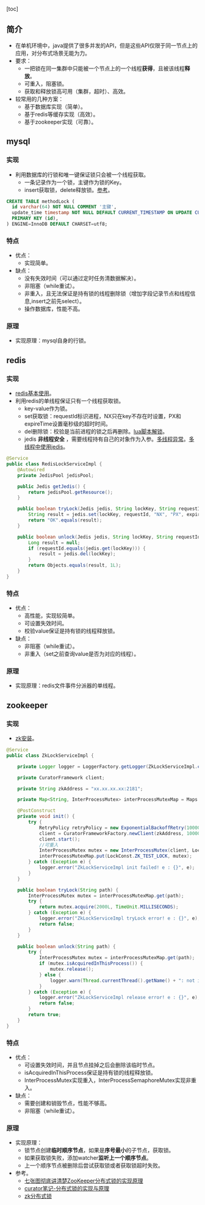 [toc]
## 简介 ##
- 在单机环境中，java提供了很多并发的API，但是这些API仅限于同一节点上的应用，对分布式场景无能为力。
- 要求：
  - 一把锁在同一集群中只能被一个节点上的一个线程**获得**，且被该线程**释放**。
  - 可重入，阻塞锁。
  - 获取和释放锁高可用（集群，超时）、高效。
- 较常用的几种方案：
  - 基于数据库实现（简单）。
  - 基于redis等缓存实现（高效）。
  - 基于zookeeper实现（可靠）。

## mysql ##
### 实现 ###
- 利用数据库的行锁和唯一键保证锁只会被一个线程获取。
  - 一条记录作为一个锁，主键作为锁的Key。
  - insert获取锁，delete释放锁。[参考](https://www.hollischuang.com/archives/1716)。
``` sql
CREATE TABLE methodLock (
  id varchar(64) NOT NULL COMMENT '主键',
  update_time timestamp NOT NULL DEFAULT CURRENT_TIMESTAMP ON UPDATE CURRENT_TIMESTAMP COMMENT '保存数据时间，自动生成',
  PRIMARY KEY (id),
) ENGINE=InnoDB DEFAULT CHARSET=utf8;
```

### 特点 ###
- 优点：
  - 实现简单。
- 缺点：
  - 没有失效时间（可以通过定时任务清数据解决）。
  - 非阻塞（while重试）。
  - 非重入，且无法保证是持有锁的线程删除锁（增加字段记录节点和线程信息,insert之前先select）。
  - 操作数据库，性能不高。

### 原理 ###
- 实现原理：mysql自身的行锁。

## redis ##
### 实现 ###
- [redis基本使用](https://blog.csdn.net/qq_40369829/article/details/79824618)。
- 利用redis的单线程保证只有一个线程获取锁。
  - key-value作为锁。
  - set获取锁：requestId标识进程，NX只在key不存在时设置，PX和expireTime设置毫秒级的超时时间。
  - del删除锁：校验是当前进程的锁之后再删除。[lua脚本解锁](http://www.importnew.com/27477.html)。
  - jedis **非线程安全** ，需要线程持有自己的对象作为入参。[多线程异常](https://blog.csdn.net/JavaMoo/article/details/77233976)。[多线程中使用jedis](https://blog.csdn.net/lihao21/article/details/46830553)。
```java
@Service
public class RedisLockServiceImpl {
    @Autowired
    private JedisPool jedisPool;

    public Jedis getJedis() {
        return jedisPool.getResource();
    }

    public boolean tryLock(Jedis jedis, String lockKey, String requestId, int expireTime) {
        String result = jedis.set(lockKey, requestId, "NX", "PX", expireTime);
        return "OK".equals(result);
    }

    public boolean unlock(Jedis jedis, String lockKey, String requestId) {
        Long result = null;
        if (requestId.equals(jedis.get(lockKey))) {
            result = jedis.del(lockKey);
        }
        return Objects.equals(result, 1L);
    }
}
```
### 特点 ###
- 优点：
  - 高性能，实现较简单。
  - 可设置失效时间。
  - 校验value保证是持有锁的线程释放锁。
- 缺点：
  - 非阻塞（while重试）。
  - 非重入（set之前查询value是否为对应的线程）。

### 原理 ###
- 实现原理：redis文件事件分派器的单线程。

## zookeeper ##
### 实现 ###
- [zk安装](https://blog.csdn.net/qq_40369829/article/details/107204242)。
```java
@Service
public class ZkLockServiceImpl {

    private Logger logger = LoggerFactory.getLogger(ZkLockServiceImpl.class);

    private CuratorFramework client;

    private String zkAddress = "xx.xx.xx.xx:2181";

    private Map<String, InterProcessMutex> interProcessMutexMap = Maps.newConcurrentMap();

    @PostConstruct
    private void init() {
        try {
            RetryPolicy retryPolicy = new ExponentialBackoffRetry(10000, 6);
            client = CuratorFrameworkFactory.newClient(zkAddress, 10000, 180000, retryPolicy);
            client.start();
			//可重入
            InterProcessMutex mutex = new InterProcessMutex(client, LockConst.ZK_TEST_LOCK);
            interProcessMutexMap.put(LockConst.ZK_TEST_LOCK, mutex);
        } catch (Exception e) {
            logger.error("ZkLockServiceImpl init failed! e : {}", e);
        }
    }

    public boolean tryLock(String path) {
        InterProcessMutex mutex = interProcessMutexMap.get(path);
        try {
            return mutex.acquire(2000L, TimeUnit.MILLISECONDS);
        } catch (Exception e) {
            logger.error("ZkLockServiceImpl tryLock error! e : {}", e);
            return false;
        }
    }

    public boolean unlock(String path) {
        try {
            InterProcessMutex mutex = interProcessMutexMap.get(path);
            if (mutex.isAcquiredInThisProcess()) {
                mutex.release();
            } else {
                logger.warn(Thread.currentThread().getName() + ": not in this process");
            }
        } catch (Exception e) {
            logger.error("ZkLockServiceImpl release error! e : {}", e);
            return false;
        }
        return true;
    }
}
```

### 特点 ###
- 优点：
  - 可设置失效时间，并且节点挂掉之后会删除该临时节点。
  - isAcquiredInThisProcess保证是持有锁的线程释放锁。
  - InterProcessMutex实现重入，InterProcessSemaphoreMutex实现非重入。
- 缺点：
  - 需要创建和销毁节点，性能不够高。
  - 非阻塞（while重试）。

### 原理 ###
- 实现原理：
  - 锁节点创建**临时顺序节点**，如果是**序号最小**的子节点，获取锁。
  - 如果获取锁失败，添加watcher**监听上一个顺序节点**。
  - 上一个顺序节点被删除后尝试获取锁或者获取锁超时失败。
- 参考。
  - [七张图彻底讲清楚ZooKeeper分布式锁的实现原理](https://juejin.im/post/5c01532ef265da61362232ed)<br>
  - [curator笔记-分布式锁的实现与原理](https://www.jianshu.com/p/6618471f6e75)
  - [zk分布式锁](http://ifeve.com/zookeeper-lock/)